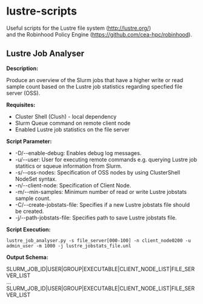 # lustre-scripts
Useful scripts for the Lustre file system (http://lustre.org/)  
and the Robinhood Policy Engine (https://github.com/cea-hpc/robinhood).

## Lustre Job Analyser

__Description:__

Produce an overview of the Slurm jobs that have a higher write or read sample count based on the Lustre job statistics regarding specfied file server (OSS).

__Requisites:__

* Cluster Shell (Clush) - local dependency
* Slurm Queue command on remote client node
* Enabled Lustre job statistics on the file server

__Script Parameter:__

* -D/--enable-debug: Enables debug log messages.
* -u/--user: User for executing remote commands e.g. querying Lustre job statitics or squeue information from Slurm.
* -s/--oss-nodes: Specification of OSS nodes by using ClusterShell NodeSet syntax.
* -n/--client-node: Specification of Client Node.
* -m/--min-samples: Minimum number of read or write Lustre jobstats sample count.
* -C/--create-jobstats-file: Specifies if a new Lustre jobstats file should be created.
* -j/--path-jobstats-file: Specifies path to save Lustre jobstats file.

__Script Execution:__

```
lustre_job_analyser.py -s file_server[000-100] -n client_node0200 -u admin_user -m 1000 -j lustre_jobstats_file.unl
```

__Output Schema:__

SLURM_JOB_ID|USER|GROUP|EXECUTABLE|CLIENT_NODE_LIST|FILE_SERVER_LIST  
...  
SLURM_JOB_ID|USER|GROUP|EXECUTABLE|CLIENT_NODE_LIST|FILE_SERVER_LIST  
